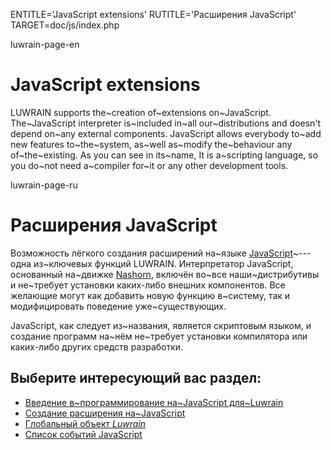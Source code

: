 
ENTITLE='JavaScript extensions'
RUTITLE='Расширения JavaScript'
TARGET=doc/js/index.php

luwrain-page-en

# JavaScript extensions

LUWRAIN supports the~creation  of~extensions on~JavaScript.
The~JavaScript interpreter is~included in~all our~distributions
and doesn't depend on~any external components.
JavaScript allows everybody  to~add new features to~the~system,
as~well as~modify the~behaviour any of~the~existing.
As you can see in its~name,
It is a~scripting language,
so you do~not need a~compiler for~it or any other development tools.


luwrain-page-ru

# Расширения JavaScript

Возможность лёгкого создания расширений на~языке [JavaScript](https://ru.wikipedia.org/wiki/JavaScript)~---  одна из~ключевых функций LUWRAIN.
Интерпретатор JavaScript, основанный на~движке [Nashorn](https://ru.wikipedia.org/wiki/Nashorn_%28%D0%B4%D0%B2%D0%B8%D0%B6%D0%BE%D0%BA_JavaScript%29),
включён во~все наши~дистрибутивы и не~требует установки каких-либо внешних компонентов.
Все желающие могут как добавить новую функцию в~систему,
так и модифицировать поведение  уже~существующих.

JavaScript, как следует из~названия, является скриптовым языком,
и создание программ на~нём не~требует установки компилятора или каких-либо других средств разработки.

## Выберите интересующий вас раздел:

* [Введение в~программирование на~JavaScript для~Luwrain](local:intro/)
* [Создание расширения на~JavaScript](local:ext/)
* [Глобальный объект _Luwrain_](local:mainobj/)
* [Список событий JavaScript](local:hooks)

